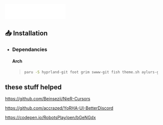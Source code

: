 <div>
    <img src="./assets/title.svg" height="50px">
</dib>


## 📥 Installation

- ### Dependancies
    #### Arch
    > ```sh
    > paru -S hyprland-git foot grim swww-git fish theme.sh aylurs-gtk-shell-git sassc starship cava imagemagick hyprbars-git
    > ```



## these stuff helped

https://github.com/Beinsezii/NieR-Cursors

https://github.com/accrazed/YoRHA-UI-BetterDiscord

https://codepen.io/RobotsPlay/pen/bGeNGdx

